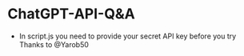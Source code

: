 # ChatGPT-API-Q&A 

- In script.js you need to provide your secret API key before you try 
Thanks to @Yarob50
